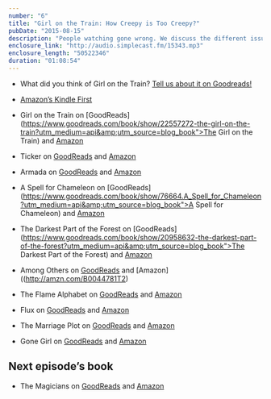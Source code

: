 ```yaml
---
number: "6"
title: "Girl on the Train: How Creepy is Too Creepy?"
pubDate: "2015-08-15"
description: "People watching gone wrong. We discuss the different issues each women have in the book and how awful the men can be. Also, when does people watching become creepy? And some books we did not really enjoy."
enclosure_link: "http://audio.simplecast.fm/15343.mp3"
enclosure_length: "50522346"
duration: "01:08:54"
---
```

- What did you think of Girl on the Train? [Tell us about it on Goodreads!](https://www.goodreads.com/topic/show/17029011-the-girl-on-the-train)

- [Amazon’s Kindle First](https://www.amazon.com/gp/digital/kindle/first/ref=kf_surl_rw)
- Girl on the Train on [GoodReads](https://www.goodreads.com/book/show/22557272-the-girl-on-the-train?utm_medium=api&amp;utm_source=blog_book">The Girl on the Train) and [Amazon](http://amzn.com/1594633665)
- Ticker on [GoodReads](https://www.goodreads.com/book/show/19223830-ticker?utm_medium=api&amp;utm_source=blog_book">Ticker) and [Amazon](http://amzn.com/B00JJZ3QV2)
- Armada on [GoodReads](https://www.goodreads.com/book/show/16278318-armada?utm_medium=api&amp;utm_source=blog_book">Armada) and [Amazon](http://amzn.com/0804137250)
- A Spell for Chameleon on [GoodReads](https://www.goodreads.com/book/show/76664.A_Spell_for_Chameleon?utm_medium=api&amp;utm_source=blog_book">A Spell for Chameleon) and [Amazon](http://amzn.com/B006XWY352)
- The Darkest Part of the Forest on [GoodReads](https://www.goodreads.com/book/show/20958632-the-darkest-part-of-the-forest?utm_medium=api&amp;utm_source=blog_book">The Darkest Part of the Forest) and [Amazon](http://amzn.com/B00K5UNWV4)
- Among Others on [GoodReads](https://www.goodreads.com/book/show/8706185-among-others?from_search=true&search_version=service_impr) and [Amazon]((http://amzn.com/B0044781T2)
- The Flame Alphabet on [GoodReads](https://www.goodreads.com/book/show/11325011-the-flame-alphabet?from_search=true&search_version=service_impr) and [Amazon](http://amzn.com/B004YWKKFU)
- Flux on [GoodReads](https://www.goodreads.com/book/show/60917.Flux?from_search=true&search_version=service_impr) and [Amazon](http://amzn.com/B0086MKPCM)
- The Marriage Plot on [GoodReads](https://www.goodreads.com/book/show/10964693-the-marriage-plot?from_search=true&search_version=service_impr) and [Amazon](http://amzn.com/B0050IERQA)
- Gone Girl on [GoodReads](https://www.goodreads.com/book/show/21480930-gone-girl?from_search=true&search_version=service_impr) and [Amazon](http://amzn.com/B006LSZECO)

## Next episode’s book

- The Magicians on [GoodReads](https://www.goodreads.com/book/show/6101718-the-magicians?from_search=true&search_version=service_impr) and [Amazon](http://amzn.com/B002AU7MJU)
